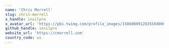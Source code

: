 ```yaml
---
name: 'Chris Morrell'
slug: chris-morrell
x_handle: inxilpro
x_avatar_url: 'https://pbs.twimg.com/profile_images/1586080912835584006/V-fczVOd_200x200.jpg'
github_handle: inxilpro
website_url: 'https://cmorrell.com'
country_code: us
---
```

